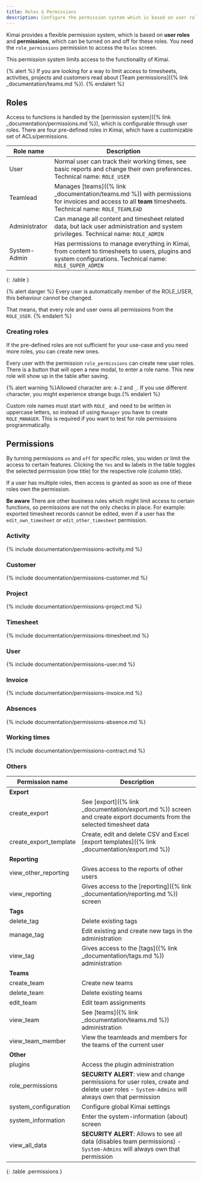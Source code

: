 ```yaml
---
title: Roles & Permissions
description: Configure the permission system which is based on user roles 
---
```


Kimai provides a flexible permission system, which is based on **user roles** and **permissions**, 
which can be turned on and off for these roles. You need the `role_permissions` permission to access the `Roles` screen.

This permission system limits access to the functionality of Kimai. 

{% alert %}
If you are looking for a way to limit access to timesheets, activities, projects and customers read about [Team permissions]({% link _documentation/teams.md %}).
{% endalert %}

## Roles

Access to functions is handled by the [permission system]({% link _documentation/permissions.md %}), which is configurable through user roles.
There are four pre-defined roles in Kimai, which have a customizable set of ACLs/permissions.

| Role name      | Description                                                                                                                                               |
|----------------|-----------------------------------------------------------------------------------------------------------------------------------------------------------|
| User           | Normal user can track their working times, see basic reports and change their own preferences. Technical name: `ROLE_USER`                                |
| Teamlead       | Manages [teams]({% link _documentation/teams.md %}) with permissions for invoices and access to all **team** timesheets. Technical name: `ROLE_TEAMLEAD`  |
| Administrator  | Can manage all content and timesheet related data, but lack user administration and system privileges. Technical name: `ROLE_ADMIN`                       |
| System-Admin   | Has permissions to manage everything in Kimai, from content to timesheets to users, plugins and system configurations. Technical name: `ROLE_SUPER_ADMIN` |
{: .table }

{% alert danger %}
Every user is automatically member of the ROLE_USER, this behaviour cannot be changed. 

That means, that every role and user owns all permissions from the `ROLE_USER`. 
{% endalert %}

### Creating roles

If the pre-defined roles are not sufficient for your use-case and you need more roles, you can create new ones.

Every user with the permission `role_permissions` can create new user roles. 
There is a button that will open a new modal, to enter a role name. This new role will show up in the table after saving.

{% alert warning %}Allowed character are: `A-Z` and `_`. If you use different character, you might experience strange bugs.{% endalert %}

Custom role names must start with `ROLE_` and need to be written in uppercase letters, so instead of using `Manager` you have to create `ROLE_MANAGER`. 
This is required if you want to test for role permissions programmatically.

## Permissions 

By turning permissions `on` and `off` for specific roles, you widen or limit the access to certain features.
Clicking the `Yes` and `No` labels in the table toggles the selected permission (row title) for the respective role (column title).

If a user has multiple roles, then access is granted as soon as one of these roles own the permission.

**Be aware**
There are other business rules which might limit access to certain functions, so permissions are not the only checks in place.
For example: exported timesheet records cannot be edited, even if a user has the `edit_own_timesheet` or `edit_other_timesheet` permission.
 
### Activity

{% include documentation/permissions-activity.md %}

### Customer

{% include documentation/permissions-customer.md %}

### Project

{% include documentation/permissions-project.md %}

### Timesheet

{% include documentation/permissions-timesheet.md %}

### User

{% include documentation/permissions-user.md %}

### Invoice

{% include documentation/permissions-invoice.md %}

### Absences

{% include documentation/permissions-absence.md %}

### Working times

{% include documentation/permissions-contract.md %}
 
### Others

| Permission name          | Description                                                                                                                                    |
|--------------------------|------------------------------------------------------------------------------------------------------------------------------------------------|
| **Export**               |                                                                                                                                                |
| create_export            | See [export]({% link _documentation/export.md %}) screen and create export documents from the selected timesheet data                          |
| create_export_template   | Create, edit and delete CSV and Excel [export templates]({% link _documentation/export.md %})                                                  |
| **Reporting**            |                                                                                                                                                |
| view_other_reporting     | Gives access to the reports of other users                                                                                                     |
| view_reporting           | Gives access to the [reporting]({% link _documentation/reporting.md %}) screen                                                                 |
| **Tags**                 |                                                                                                                                                |
| delete_tag               | Delete existing tags                                                                                                                           |
| manage_tag               | Edit existing and create new tags in the administration                                                                                        |
| view_tag                 | Gives access to the [tags]({% link _documentation/tags.md %}) administration                                                                   |
| **Teams**                |                                                                                                                                                |
| create_team              | Create new teams                                                                                                                               |
| delete_team              | Delete existing teams                                                                                                                          |
| edit_team                | Edit team assignments                                                                                                                          |
| view_team                | See [teams]({% link _documentation/teams.md %}) administration                                                                                 |
| view_team_member         | View the teamleads and members for the teams of the current user                                                                               |
| **Other**                |                                                                                                                                                |
| plugins                  | Access the plugin administration                                                                                                               |
| role_permissions         | **SECURITY ALERT**: view and change permissions for user roles, create and delete user roles - `System-Admins` will always own that permission |
| system_configuration     | Configure global Kimai settings                                                                                                                |
| system_information       | Enter the system-information (about) screen                                                                                                    |
| view_all_data            | **SECURITY ALERT**: Allows to see all data (disables team permissions) - `System-Admins` will always own that permission                       |
{: .table .permissions }
